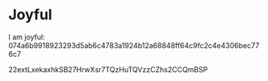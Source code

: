 # Joyful

I am joyful: 074a6b9918923293d5ab6c4783a1924b12a68848ff64c9fc2c4e4306bec776c7


22extLxekaxhkSB27HrwXsr7TQzHuTQVzzCZhs2CCQmBSP